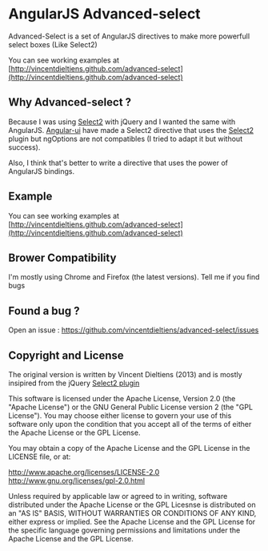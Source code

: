 AngularJS Advanced-select
===============================

Advanced-Select is a set of AngularJS directives to make more powerfull select boxes (Like Select2)

You can see working examples at [http://vincentdieltiens.github.com/advanced-select](http://vincentdieltiens.github.com/advanced-select)

Why Advanced-select ?
---------------------

Because I was using [Select2](http://ivaynberg.github.io/select2) with jQuery and I wanted the same with AngularJS. [Angular-ui](http://angular-ui.github.io) have made a Select2 directive that uses the [Select2](http://ivaynberg.github.io/select2) plugin but ngOptions are not compatibles (I tried to adapt it but without success). 

Also, I think that's better to write a directive that uses the power of AngularJS bindings.

Example
-------

You can see working examples at [http://vincentdieltiens.github.com/advanced-select](http://vincentdieltiens.github.com/advanced-select)

Brower Compatibility
--------------------

I'm mostly using Chrome and Firefox (the latest versions). Tell me if you find bugs

Found a bug ?
-------------

Open an issue : https://github.com/vincentdieltiens/advanced-select/issues

Copyright and License
---------------------

The original version is written by Vincent Dieltiens (2013) and is mostly insipired from the jQuery [Select2 plugin](http://ivaynberg.github.io/select2)

This software is licensed under the Apache License, Version 2.0 (the "Apache License") or the GNU General Public License version 2 (the "GPL License"). You may choose either license to govern your use of this software only upon the condition that you accept all of the terms of either the Apache License or the GPL License.

You may obtain a copy of the Apache License and the GPL License in the LICENSE file, or at:

http://www.apache.org/licenses/LICENSE-2.0 http://www.gnu.org/licenses/gpl-2.0.html

Unless required by applicable law or agreed to in writing, software distributed under the Apache License or the GPL Licesnse is distributed on an "AS IS" BASIS, WITHOUT WARRANTIES OR CONDITIONS OF ANY KIND, either express or implied. See the Apache License and the GPL License for the specific language governing permissions and limitations under the Apache License and the GPL License.